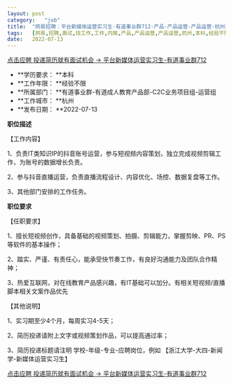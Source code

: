 ```yaml
---
layout:	post
category:	"job"
title:	"网易招聘：平台新媒体运营实习生-有道事业群712-产品-产品运营-产品运营-杭州本科经验不限"
tags:	[网易,招聘,面试,找工作,工作,内推,产品,产品运营,产品运营,杭州,本科,经验不限]
date:	2022-07-13
---
```


[点击应聘 投递简历就有面试机会 ->  平台新媒体运营实习生-有道事业群712](http://mobile.bole.netease.com/bole/boleDetail?id=41533&employeeId=346f03c3cda5f04c&key=all)



- **学历要求： **本科
- **工作年限： **经验不限
- **所属部门： **有道事业群-有道成人教育产品部-C2C业务项目组-运营组
- **工作城市： **杭州
- **发布日期： **2022-07-13



**职位描述**

【工作内容】

1、负责IT类知识IP的抖音账号运营，参与短视频内容策划，独立完成视频剪辑工作，为账号的数据增长负责。

2、参与抖音直播运营，负责直播流程设计、内容优化、场控、数据复盘等工作。

3、其他部门安排的工作任务。



**职位要求**

【任职要求】

1、擅长短视频创作，具备基础的视频策划、拍摄、剪辑能力，掌握剪映、PR、PS等软件的基本操作；

2、踏实、严谨、有责任心，能承受快节奏工作，有良好沟通能力及团队合作精神；

3、热爱互联网，对在线教育产品感兴趣，有IT基础可以加分。有相关短视频/直播脚本相关文案作品优先

【其他说明】

1、实习期至少4个月，每周实习4-5天；

2、简历投递请附上文字或视频策划作品，可以提高通过率；

3、简历投递标题请注明 学校-年级-专业-应聘岗位，例如 【浙江大学-大四-新闻学-新媒体运营实习生】



[点击应聘 投递简历就有面试机会 ->  平台新媒体运营实习生-有道事业群712](http://mobile.bole.netease.com/bole/boleDetail?id=41533&employeeId=346f03c3cda5f04c&key=all)